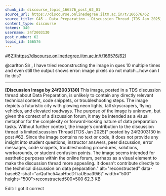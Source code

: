 ```yaml
---
chunk_id: discourse_topic_166576_post_62_01
source_url: https://discourse.onlinedegree.iitm.ac.in/t/166576/62
source_title: GA5 - Data Preparation - Discussion Thread [TDS Jan 2025]
content_type: discourse
tokens: 340
username: 24f2003130
post_number: 62
topic_id: 166576
---
```


 #62](https://discourse.onlinedegree.iitm.ac.in/t/166576/62)

@carlton Sir , I have tried reconstructing the image in ques 10 multiple times and even still the output shows error: image pixels do not match…how can I fix this?

---

**[Discussion Image by 24f2003130]** This image, posted in a TDS discussion thread about Data Preparation, is unlikely to contain any directly relevant technical content, code snippets, or troubleshooting steps. The image depicts a futuristic city with glowing neon lights, tall skyscrapers, flying vehicles, and elevated roadways. The purpose of the image is unknown, but given the context of a discussion forum, it may be intended as a visual metaphor for the complexity or forward-looking nature of data preparation tasks. Without further context, the image's contribution to the discussion thread is limited.scussion Thread [TDS Jan 2025]" posted by 24f2003130 in post #62. Since the image contains no text or code, it does not provide any insight into student questions, instructor answers, peer discussion, error messages, code snippets, troubleshooting procedures, solutions, workarounds, or student confusion points. The image seems intended for aesthetic purposes within the online forum, perhaps as a visual element to make the discussion thread more appealing. It doesn't contribute directly to the technical discussion on data preparation." alt="reconstructed" data-base62-sha1="arQufhc54apHbcDTiaUEoa39i6j" width="500" height="500">reconstructed500×500 62.3 KB

Edit: I got it correct

